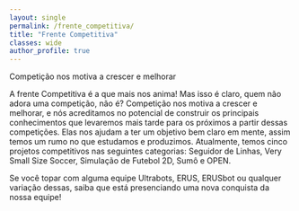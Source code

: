 ```yaml
---
layout: single
permalink: /frente_competitiva/
title: "Frente Competitiva"
classes: wide
author_profile: true
---
```


Competição nos motiva a crescer e melhorar

A frente Competitiva é a que mais nos anima! Mas isso é claro, quem não adora uma competição, não é? Competição nos motiva a crescer e melhorar, e nós acreditamos no potencial de construir os principais conhecimentos que levaremos mais tarde para os próximos a partir dessas competições. Elas nos ajudam a ter um objetivo bem claro em mente, assim temos um rumo no que estudamos e produzimos. Atualmente, temos cinco projetos competitivos nas seguintes categorias: Seguidor de Linhas, Very Small Size Soccer, Simulação de Futebol 2D, Sumô e OPEN.

Se você topar com alguma equipe Ultrabots, ERUS, ERUSbot ou qualquer variação dessas, saiba que está presenciando uma nova conquista da nossa equipe!